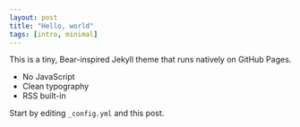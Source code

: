 ```yaml
---
layout: post
title: "Hello, world"
tags: [intro, minimal]
---
```


This is a tiny, Bear-inspired Jekyll theme that runs natively on GitHub Pages.

- No JavaScript
- Clean typography
- RSS built-in

Start by editing `_config.yml` and this post.